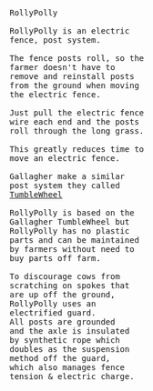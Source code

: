 <pre>
RollyPolly

RollyPolly is an electric
fence, post system.

The fence posts roll, so the
farmer doesn't have to 
remove and reinstall posts
from the ground when moving
the electric fence.

Just pull the electric fence
wire each end and the posts 
roll through the long grass.

This greatly reduces time to
move an electric fence.

Gallagher make a similar 
post system they called
<a
href="https://www.gallagher.eu/en_export/installation-fence-spider"
target="_new">TumbleWheel</a>

RollyPolly is based on the
Gallagher TumbleWheel but 
RollyPolly has no plastic
parts and can be maintained
by farmers without need to 
buy parts off farm.

To discourage cows from 
scratching on spokes that 
are up off the ground,
RollyPolly uses an
electrified guard.
All posts are grounded
and the axle is insulated
by synthetic rope which 
doubles as the suspension
method off the guard,
which also manages fence
tension & electric charge.



</pre>
